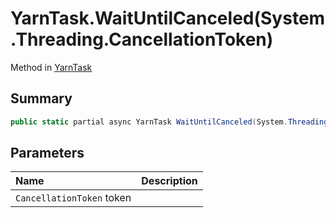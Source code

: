 # YarnTask.WaitUntilCanceled(System.Threading.CancellationToken)

Method in [YarnTask](/docs/api/csharp/yarn.unity.yarntask-1.md)

## Summary



```csharp
public static partial async YarnTask WaitUntilCanceled(System.Threading.CancellationToken token)
```

## Parameters

|Name|Description|
|:---|:---|
|`CancellationToken` token||

